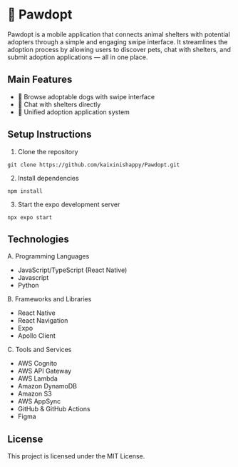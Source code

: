 # 🐾 Pawdopt
Pawdopt is a mobile application that connects animal shelters with potential adopters through a simple and engaging swipe interface. It streamlines the adoption process by allowing users to discover pets, chat with shelters, and submit adoption applications — all in one place.

## Main Features
- 🐶 Browse adoptable dogs with swipe interface  
- 💬 Chat with shelters directly  
- 📝 Unified adoption application system

## Setup Instructions
1. Clone the repository
```
git clone https://github.com/kaixinishappy/Pawdopt.git
```

2. Install dependencies
```
npm install
```

3. Start the expo development server
```
npx expo start
```

## Technologies

A.	Programming Languages
- JavaScript/TypeScript (React Native) 
- Javascript
- Python

B. 	 Frameworks and Libraries
- React Native
- React Navigation
- Expo
- Apollo Client

C.	 Tools and Services
- AWS Cognito
- AWS API Gateway
- AWS Lambda
- Amazon DynamoDB
- Amazon S3
- AWS AppSync
- GitHub & GitHub Actions
- Figma

## License
This project is licensed under the MIT License.

